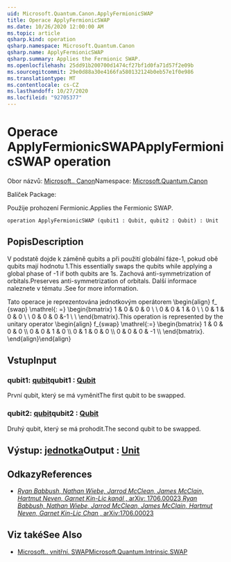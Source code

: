 ```yaml
---
uid: Microsoft.Quantum.Canon.ApplyFermionicSWAP
title: Operace ApplyFermionicSWAP
ms.date: 10/26/2020 12:00:00 AM
ms.topic: article
qsharp.kind: operation
qsharp.namespace: Microsoft.Quantum.Canon
qsharp.name: ApplyFermionicSWAP
qsharp.summary: Applies the Fermionic SWAP.
ms.openlocfilehash: 25dd91b200700d1474cf27bf1d0fa71d57f2e09b
ms.sourcegitcommit: 29e0d88a30e4166fa580132124b0eb57e1f0e986
ms.translationtype: MT
ms.contentlocale: cs-CZ
ms.lasthandoff: 10/27/2020
ms.locfileid: "92705377"
---
```

# <a name="applyfermionicswap-operation"></a><span data-ttu-id="b20ef-102">Operace ApplyFermionicSWAP</span><span class="sxs-lookup"><span data-stu-id="b20ef-102">ApplyFermionicSWAP operation</span></span>

<span data-ttu-id="b20ef-103">Obor názvů: [Microsoft.. Canon](xref:Microsoft.Quantum.Canon)</span><span class="sxs-lookup"><span data-stu-id="b20ef-103">Namespace: [Microsoft.Quantum.Canon](xref:Microsoft.Quantum.Canon)</span></span>

<span data-ttu-id="b20ef-104">Balíček [](https://nuget.org/packages/)</span><span class="sxs-lookup"><span data-stu-id="b20ef-104">Package: [](https://nuget.org/packages/)</span></span>


<span data-ttu-id="b20ef-105">Použije prohození Fermionic.</span><span class="sxs-lookup"><span data-stu-id="b20ef-105">Applies the Fermionic SWAP.</span></span>

```qsharp
operation ApplyFermionicSWAP (qubit1 : Qubit, qubit2 : Qubit) : Unit
```


## <a name="description"></a><span data-ttu-id="b20ef-106">Popis</span><span class="sxs-lookup"><span data-stu-id="b20ef-106">Description</span></span>

<span data-ttu-id="b20ef-107">V podstatě dojde k záměně qubits a při použití globální fáze-1, pokud obě qubits mají hodnotu 1.</span><span class="sxs-lookup"><span data-stu-id="b20ef-107">This essentially swaps the qubits while applying a global phase of -1 if both qubits are 1s.</span></span> <span data-ttu-id="b20ef-108">Zachová anti-symmetrization of orbitals.</span><span class="sxs-lookup"><span data-stu-id="b20ef-108">Preserves anti-symmetrization of orbitals.</span></span>
<span data-ttu-id="b20ef-109">Další informace naleznete v tématu .</span><span class="sxs-lookup"><span data-stu-id="b20ef-109">See  for more information.</span></span>

<span data-ttu-id="b20ef-110">Tato operace je reprezentována jednotkovým operátorem \begin{align} f_ {swap} \mathrel{: =} \begin{bmatrix} 1 & 0 & 0 & 0 \\ \\ 0 & 0 & 1 & 0 \\ \\ 0 & 1 & 0 & 0 \\ \\ 0 & 0 & 0 &-1 \\ \\ \end{bmatrix}.</span><span class="sxs-lookup"><span data-stu-id="b20ef-110">This operation is represented by the unitary operator \begin{align} f_{swap} \mathrel{:=} \begin{bmatrix} 1 & 0 & 0 & 0 \\\\ 0 & 0 & 1 & 0 \\\\ 0 & 1 & 0 & 0 \\\\ 0 & 0 & 0 & -1 \\\\ \end{bmatrix}.</span></span>
<span data-ttu-id="b20ef-111">\end{align}</span><span class="sxs-lookup"><span data-stu-id="b20ef-111">\end{align}</span></span>

## <a name="input"></a><span data-ttu-id="b20ef-112">Vstup</span><span class="sxs-lookup"><span data-stu-id="b20ef-112">Input</span></span>

### <a name="qubit1--qubit"></a><span data-ttu-id="b20ef-113">qubit1: [qubit](xref:microsoft.quantum.lang-ref.qubit)</span><span class="sxs-lookup"><span data-stu-id="b20ef-113">qubit1 : [Qubit](xref:microsoft.quantum.lang-ref.qubit)</span></span>

<span data-ttu-id="b20ef-114">První qubit, který se má vyměnit</span><span class="sxs-lookup"><span data-stu-id="b20ef-114">The first qubit to be swapped.</span></span>


### <a name="qubit2--qubit"></a><span data-ttu-id="b20ef-115">qubit2: [qubit](xref:microsoft.quantum.lang-ref.qubit)</span><span class="sxs-lookup"><span data-stu-id="b20ef-115">qubit2 : [Qubit](xref:microsoft.quantum.lang-ref.qubit)</span></span>

<span data-ttu-id="b20ef-116">Druhý qubit, který se má prohodit.</span><span class="sxs-lookup"><span data-stu-id="b20ef-116">The second qubit to be swapped.</span></span>



## <a name="output--unit"></a><span data-ttu-id="b20ef-117">Výstup: [jednotka](xref:microsoft.quantum.lang-ref.unit)</span><span class="sxs-lookup"><span data-stu-id="b20ef-117">Output : [Unit](xref:microsoft.quantum.lang-ref.unit)</span></span>



## <a name="references"></a><span data-ttu-id="b20ef-118">Odkazy</span><span class="sxs-lookup"><span data-stu-id="b20ef-118">References</span></span>

- [<span data-ttu-id="b20ef-119">*Ryan Babbush, Nathan Wiebe, Jarrod McClean, James McClain, Hartmut Neven, Garnet Kin-Lic kanál* , arXiv: 1706.00023</span><span class="sxs-lookup"><span data-stu-id="b20ef-119"> *Ryan Babbush, Nathan Wiebe, Jarrod McClean, James McClain, Hartmut Neven, Garnet Kin-Lic Chan* , arXiv:1706.00023 </span></span>](https://arxiv.org/pdf/1706.00023.pdf)

## <a name="see-also"></a><span data-ttu-id="b20ef-120">Viz také</span><span class="sxs-lookup"><span data-stu-id="b20ef-120">See Also</span></span>

- [<span data-ttu-id="b20ef-121">Microsoft.. vnitřní. SWAP</span><span class="sxs-lookup"><span data-stu-id="b20ef-121">Microsoft.Quantum.Intrinsic.SWAP</span></span>](xref:Microsoft.Quantum.Intrinsic.SWAP)